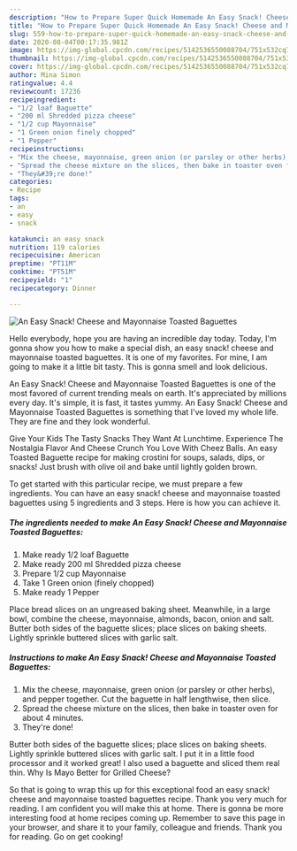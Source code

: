 ```yaml
---
description: "How to Prepare Super Quick Homemade An Easy Snack! Cheese and Mayonnaise Toasted Baguettes"
title: "How to Prepare Super Quick Homemade An Easy Snack! Cheese and Mayonnaise Toasted Baguettes"
slug: 559-how-to-prepare-super-quick-homemade-an-easy-snack-cheese-and-mayonnaise-toasted-baguettes
date: 2020-08-04T00:17:35.981Z
image: https://img-global.cpcdn.com/recipes/5142536550088704/751x532cq70/an-easy-snack-cheese-and-mayonnaise-toasted-baguettes-recipe-main-photo.jpg
thumbnail: https://img-global.cpcdn.com/recipes/5142536550088704/751x532cq70/an-easy-snack-cheese-and-mayonnaise-toasted-baguettes-recipe-main-photo.jpg
cover: https://img-global.cpcdn.com/recipes/5142536550088704/751x532cq70/an-easy-snack-cheese-and-mayonnaise-toasted-baguettes-recipe-main-photo.jpg
author: Mina Simon
ratingvalue: 4.4
reviewcount: 17236
recipeingredient:
- "1/2 loaf Baguette"
- "200 ml Shredded pizza cheese"
- "1/2 cup Mayonnaise"
- "1 Green onion finely chopped"
- "1 Pepper"
recipeinstructions:
- "Mix the cheese, mayonnaise, green onion (or parsley or other herbs), and pepper together. Cut the baguette in half lengthwise, then slice."
- "Spread the cheese mixture on the slices, then bake in toaster oven for about 4 minutes."
- "They&#39;re done!"
categories:
- Recipe
tags:
- an
- easy
- snack

katakunci: an easy snack 
nutrition: 119 calories
recipecuisine: American
preptime: "PT11M"
cooktime: "PT51M"
recipeyield: "1"
recipecategory: Dinner

---
```



![An Easy Snack! Cheese and Mayonnaise Toasted Baguettes](https://img-global.cpcdn.com/recipes/5142536550088704/751x532cq70/an-easy-snack-cheese-and-mayonnaise-toasted-baguettes-recipe-main-photo.jpg)

Hello everybody, hope you are having an incredible day today. Today, I'm gonna show you how to make a special dish, an easy snack! cheese and mayonnaise toasted baguettes. It is one of my favorites. For mine, I am going to make it a little bit tasty. This is gonna smell and look delicious.

An Easy Snack! Cheese and Mayonnaise Toasted Baguettes is one of the most favored of current trending meals on earth. It's appreciated by millions every day. It's simple, it is fast, it tastes yummy. An Easy Snack! Cheese and Mayonnaise Toasted Baguettes is something that I've loved my whole life. They are fine and they look wonderful.

Give Your Kids The Tasty Snacks They Want At Lunchtime. Experience The Nostalgia Flavor And Cheese Crunch You Love With Cheez Balls. An easy Toasted Baguette recipe for making crostini for soups, salads, dips, or snacks! Just brush with olive oil and bake until lightly golden brown.


To get started with this particular recipe, we must prepare a few ingredients. You can have an easy snack! cheese and mayonnaise toasted baguettes using 5 ingredients and 3 steps. Here is how you can achieve it.

<!--inarticleads1-->

##### The ingredients needed to make An Easy Snack! Cheese and Mayonnaise Toasted Baguettes:

1. Make ready 1/2 loaf Baguette
1. Make ready 200 ml Shredded pizza cheese
1. Prepare 1/2 cup Mayonnaise
1. Take 1 Green onion (finely chopped)
1. Make ready 1 Pepper


Place bread slices on an ungreased baking sheet. Meanwhile, in a large bowl, combine the cheese, mayonnaise, almonds, bacon, onion and salt. Butter both sides of the baguette slices; place slices on baking sheets. Lightly sprinkle buttered slices with garlic salt. 

<!--inarticleads2-->

##### Instructions to make An Easy Snack! Cheese and Mayonnaise Toasted Baguettes:

1. Mix the cheese, mayonnaise, green onion (or parsley or other herbs), and pepper together. Cut the baguette in half lengthwise, then slice.
1. Spread the cheese mixture on the slices, then bake in toaster oven for about 4 minutes.
1. They&#39;re done!


Butter both sides of the baguette slices; place slices on baking sheets. Lightly sprinkle buttered slices with garlic salt. I put it in a little food processor and it worked great! I also used a baguette and sliced them real thin. Why Is Mayo Better for Grilled Cheese? 

So that is going to wrap this up for this exceptional food an easy snack! cheese and mayonnaise toasted baguettes recipe. Thank you very much for reading. I am confident you will make this at home. There is gonna be more interesting food at home recipes coming up. Remember to save this page in your browser, and share it to your family, colleague and friends. Thank you for reading. Go on get cooking!
